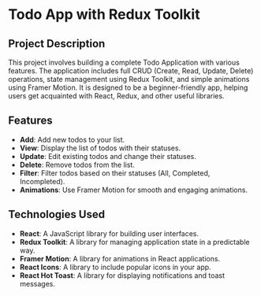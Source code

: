 # Todo App with Redux Toolkit

## Project Description

This project involves building a complete Todo Application with various features. The application includes full CRUD (Create, Read, Update, Delete) operations, state management using Redux Toolkit, and simple animations using Framer Motion. It is designed to be a beginner-friendly app, helping users get acquainted with React, Redux, and other useful libraries.

## Features

- **Add**: Add new todos to your list.
- **View**: Display the list of todos with their statuses.
- **Update**: Edit existing todos and change their statuses.
- **Delete**: Remove todos from the list.
- **Filter**: Filter todos based on their statuses (All, Completed, Incompleted).
- **Animations**: Use Framer Motion for smooth and engaging animations.

## Technologies Used

- **React**: A JavaScript library for building user interfaces.
- **Redux Toolkit**: A library for managing application state in a predictable way.
- **Framer Motion**: A library for animations in React applications.
- **React Icons**: A library to include popular icons in your app.
- **React Hot Toast**: A library for displaying notifications and toast messages.
